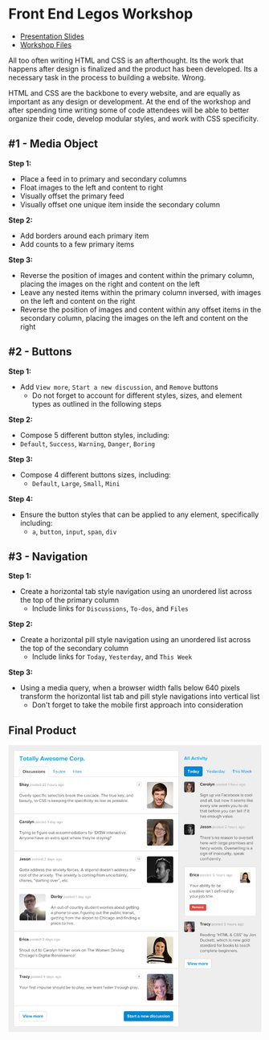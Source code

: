 # Front End Legos Workshop

* [Presentation Slides](https://speakerdeck.com/shayhowe/front-end-legos-workshop-reusable-html-and-css)
* [Workshop Files](https://github.com/shayhowe/front-end-legos-workshop/archive/master.zip)

All too often writing HTML and CSS is an afterthought. Its the work that happens after design is finalized and the product has been developed. Its a necessary task in the process to building a website. Wrong.

HTML and CSS are the backbone to every website, and are equally as important as any design or development. At the end of the workshop and after spending time writing some of code attendees will be able to better organize their code, develop modular styles, and work with CSS specificity.

## #1 - Media Object

**Step 1:**

* Place a feed in to primary and secondary columns
* Float images to the left and content to right
* Visually offset the primary feed
* Visually offset one unique item inside the secondary column

**Step 2:**

* Add borders around each primary item
* Add counts to a few primary items

**Step 3:**

* Reverse the position of images and content within the primary column, placing the images on the right and content on the left
* Leave any nested items within the primary column inversed, with images on the left and content on the right
* Reverse the position of images and content within any offset items in the secondary column, placing the images on the left and content on the right

## #2 - Buttons

**Step 1:**

* Add `View more`, `Start a new discussion`, and `Remove` buttons
  * Do not forget to account for different styles, sizes, and element types as outlined in the following steps

**Step 2:**

* Compose 5 different button styles, including:
 * `Default`, `Success`, `Warning`, `Danger`, `Boring`

**Step 3:**

* Compose 4 different buttons sizes, including:
  * `Default`, `Large`, `Small`, `Mini`

**Step 4:**

* Ensure the button styles that can be applied to any element, specifically including:
  * `a`, `button`, `input`, `span`, `div`

## #3 - Navigation

**Step 1:**

* Create a horizontal tab style navigation using an unordered list across the top of the primary column
  * Include links for `Discussions`, `To-dos`, and `Files`

**Step 2:**

* Create a horizontal pill style navigation using an unordered list across the top of the secondary column
  * Include links for `Today`, `Yesterday`, and `This Week`

**Step 3:**

* Using a media query, when a browser width falls below 640 pixels transform the horizontal list tab and pill style navigations into vertical list
  * Don't forget to take the mobile first approach into consideration

## Final Product

![Workshop Screenshot](solution/screenshot.png)
